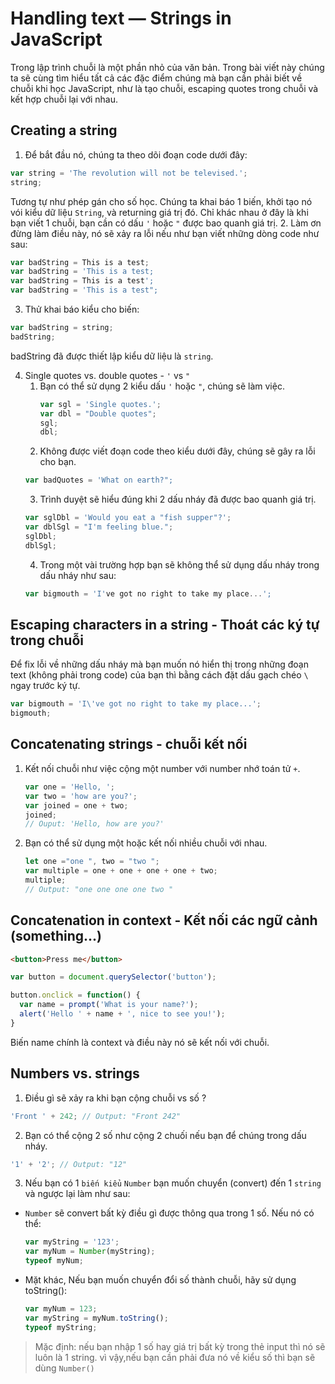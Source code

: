 # Handling text — Strings in JavaScript
Trong lập trình chuỗi là một phần nhỏ của văn bản. Trong bài viết này chúng ta sẽ cùng tìm hiểu tất cả các đặc điểm chúng mà bạn cần phải biết về chuỗi khi học JavaScript, như là tạo chuỗi, escaping quotes trong chuỗi và kết hợp chuỗi lại với nhau.

## Creating a string
1. Để bắt đầu nó, chúng ta theo dõi đoạn code dưới đây:
```js
var string = 'The revolution will not be televised.';
string;
```
Tương tự như phép gán cho số học. Chúng ta khai báo 1 biến, khởi tạo nó vói kiểu dữ liệu `String`, và returning giá trị đó. Chỉ khác nhau ở đây là khi bạn viết 1 chuỗi, bạn cần có dấu `'` hoặc `"` được bao quanh giá trị.
2. Làm ơn đừng làm điều này, nó sẽ xảy ra lỗi nếu như bạn viết những dòng code như sau:
```js
var badString = This is a test;
var badString = 'This is a test;
var badString = This is a test';
var badString = 'This is a test";
```
3. Thử khai báo kiểu cho biến:
```js
var badString = string;
badString;
```
badString đã được thiết lập kiểu dữ liệu là `string`.

4. Single quotes vs. double quotes - `'` vs `"`
    1. Bạn có thể sử dụng 2 kiểu dấu  `'` hoặc `"`, chúng sẽ làm việc.
        ```js
        var sgl = 'Single quotes.';
        var dbl = "Double quotes";
        sgl;
        dbl;
        ```
    2. Không được viết đoạn code theo kiểu dưới đây, chúng sẽ gây ra lỗi cho bạn.
    ```js
    var badQuotes = 'What on earth?";
    ```
    3. Trình duyệt sẽ hiểu đúng khi 2 dấu nháy đã được bao quanh giá trị.
    ```js
    var sglDbl = 'Would you eat a "fish supper"?';
    var dblSgl = "I'm feeling blue.";
    sglDbl;
    dblSgl;
    ```
    4. Trong một vài trường hợp bạn sẽ không thể sử dụng dấu nháy trong dấu nháy như sau:
    ```js
    var bigmouth = 'I've got no right to take my place...';
    ```
## Escaping characters in a string - Thoát các ký tự trong chuỗi
Để fix lỗi về những dấu nháy mà bạn muốn nó hiển thị trong những đoạn text (không phải trong code) của bạn thì bằng cách đặt dấu gạch chéo `\` ngay trước ký tự.
```js
var bigmouth = 'I\'ve got no right to take my place...';
bigmouth;
```

## Concatenating strings - chuỗi kết nối
1. Kết nối chuỗi như việc cộng một number với number nhớ toán tử `+`. 
    ```js
    var one = 'Hello, ';
    var two = 'how are you?';
    var joined = one + two;
    joined;
    // Ouput: 'Hello, how are you?'
    ```
2. Bạn có thể sử dụng một hoặc kết nối nhiều chuỗi với nhau.
    ```js
    let one ="one ", two = "two ";
    var multiple = one + one + one + one + two;
    multiple;
    // Output: "one one one one two "
    ```
## Concatenation in context - Kết nối các ngữ cảnh (something...)
```html
<button>Press me</button>
```
```js
var button = document.querySelector('button');

button.onclick = function() {
  var name = prompt('What is your name?');
  alert('Hello ' + name + ', nice to see you!'); 
}
```
Biến name chính là context và điều này nó sẽ kết nối với chuỗi.

## Numbers vs. strings
1. Điều gì sẽ xảy ra khi bạn cộng chuỗi vs số ?
```js
'Front ' + 242; // Output: "Front 242"
```
2. Bạn có thể cộng 2 số như cộng 2 chuối nếu bạn để chúng trong dấu nháy.
```js
'1' + '2'; // Output: "12"
```
3. Nếu bạn có 1 `biến kiểu` `Number` bạn muốn chuyển (convert) đến 1 `string` và ngược lại làm như sau:
- `Number` sẽ convert bất kỳ điều gì được thông qua trong 1 số. Nếu nó có thể:
    ```js
    var myString = '123';
    var myNum = Number(myString);
    typeof myNum;
    ```
- Mặt khác, Nếu bạn muốn chuyển đổi số thành chuỗi, hãy sử dụng toString():
    ```js
    var myNum = 123;
    var myString = myNum.toString();
    typeof myString;
    ```
> Mặc định: nếu bạn nhập 1 số hay giá trị bất kỳ trong thẻ input thì nó sẽ luôn là 1 string. vì vậy,nếu bạn cần phải đưa nó về kiểu số thì bạn sẽ dùng `Number()`

